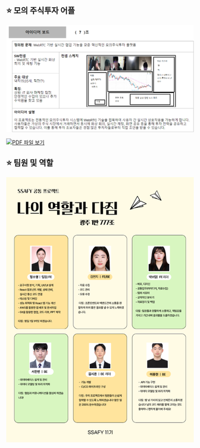 ## ⭐ 모의 주식투자 어플
![아이디어보드](https://github.com/Stock-Mock-Investment-Application/.github/blob/main/profile/%EC%95%84%EC%9D%B4%EB%94%94%EC%96%B4%EB%B3%B4%EB%93%9C.png?raw=true)

[![PDF 파일 보기](https://example.com/link/to/pdf-thumbnail.png)](https://github.com/Stock-Mock-Investment-Application/Ideathon/blob/main/0704/0.%20%EA%B4%91%EC%A3%BC_1%EB%B0%98_C107%ED%8C%80_%EC%95%84%EC%9D%B4%EB%94%94%EC%96%B4%ED%95%B4%EC%BB%A4%ED%86%A4_%EA%B2%B0%EA%B3%BC%EB%AC%BC.pdf)


## ⭐ 팀원 및 역할 
![팀원 및 역할](https://github.com/Stock-Mock-Investment-Application/Ideathon/blob/main/0702/%EB%82%98%EC%9D%98%20%EC%97%AD%ED%95%A0%EA%B3%BC%20%EB%8B%A4%EC%A7%90.png?raw=true)


<!--

**Here are some ideas to get you started:**

🙋‍♀️ A short introduction - what is your organization all about?
🌈 Contribution guidelines - how can the community get involved?
👩‍💻 Useful resources - where can the community find your docs? Is there anything else the community should know?
🍿 Fun facts - what does your team eat for breakfast?
🧙 Remember, you can do mighty things with the power of [Markdown](https://docs.github.com/github/writing-on-github/getting-started-with-writing-and-formatting-on-github/basic-writing-and-formatting-syntax)
-->
